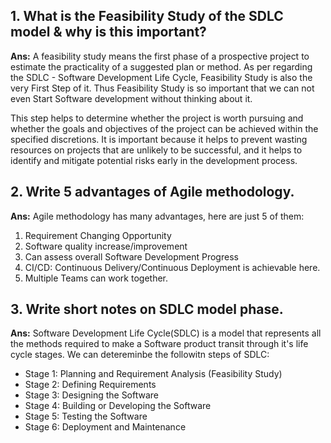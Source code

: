 <h2>1. What is the Feasibility Study of the SDLC model & why is this important?</h2>

<b>Ans:</b> A feasibility study means the first phase of a prospective project to estimate the practicality of a suggested plan or method. As per regarding the SDLC  - Software Development Life Cycle, Feasibility Study is also the very First Step of it. Thus Feasibility Study is so important that we can not even Start Software development without thinking about it. 

This step helps to determine whether the project is worth pursuing and whether the goals and objectives of the project can be achieved within the specified discretions. It is important because it helps to prevent wasting resources on projects that are unlikely to be successful, and it helps to identify and mitigate potential risks early in the development process.

<h2>2. Write 5 advantages of Agile methodology.</h2>

<b>Ans:</b>  Agile methodology has many advantages, here are just 5 of them:
    <ol>
    <li> Requirement Changing Opportunity </li>
    <li> Software quality increase/improvement </li>
    <li> Can assess overall Software Development Progress </li>
    <li> CI/CD: Continuous Delivery/Continuous Deployment is achievable here.</li>
    <li> Multiple Teams can work together.</li>
    </ol>

<h2>3. Write short notes on SDLC model phase.</h2>

<b>Ans:</b> Software Development Life Cycle(SDLC) is a model that represents all the methods required to make a Software product transit through it's life cycle stages.
We can detereminbe the followitn steps of SDLC:
<ul>
<li>Stage 1: Planning and Requirement Analysis (Feasibility Study)</li>
<li>Stage 2: Defining Requirements</li>
<li>Stage 3: Designing the Software</li>
<li>Stage 4: Building or Developing the Software</li>
<li>Stage 5: Testing the Software</li>
<li>Stage 6: Deployment and Maintenance</li>
</ul>
